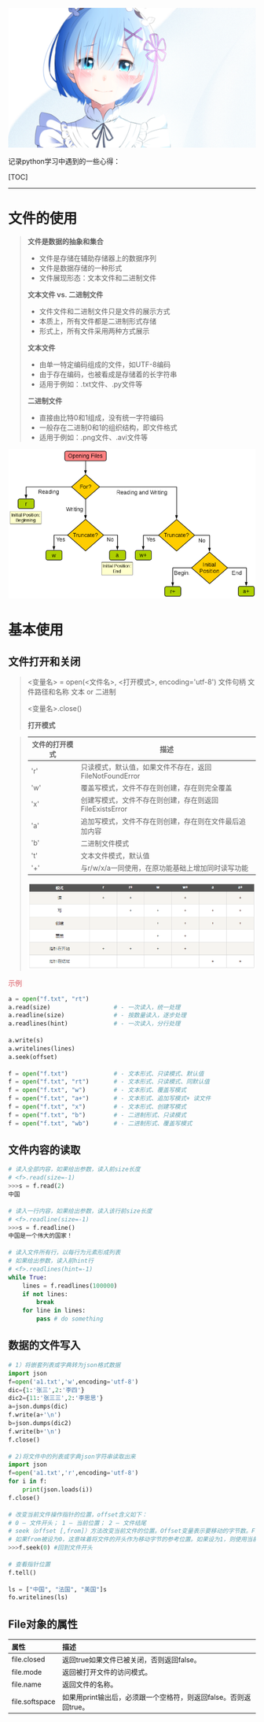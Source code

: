 ![img](res/other/异世界蕾姆_0.jpg)



记录python学习中遇到的一些心得：

[TOC]

***

# 文件的使用

>**文件是数据的抽象和集合**
>
>- 文件是存储在辅助存储器上的数据序列
>- 文件是数据存储的一种形式
>- 文件展现形态：文本文件和二进制文件
>
>**文本文件 vs. 二进制文件**
>
>- 文件文件和二进制文件只是文件的展示方式
>- 本质上，所有文件都是二进制形式存储
>- 形式上，所有文件采用两种方式展示
>
>**文本文件**
>
>- 由单一特定编码组成的文件，如UTF-8编码
>- 由于存在编码，也被看成是存储着的长字符串
>- 适用于例如：.txt文件、.py文件等
>
>**二进制文件**
>
>- 直接由比特0和1组成，没有统一字符编码
>- 一般存在二进制0和1的组织结构，即文件格式
>- 适用于例如：.png文件、.avi文件等
>

![1568520626698](res/9.%20%E6%96%87%E4%BB%B6%E7%9A%84%E4%BD%BF%E7%94%A8/1568520626698.png)

# 基本使用

## 文件打开和关闭

> <变量名> = open(<文件名>, <打开模式>, encoding='utf-8')
> 文件句柄 文件路径和名称 文本 or 二进制
>
> <变量名>.close()
>
> **打开模式**

> | 文件的打开模式 | 描述                                                    |
> | -------------- | ------------------------------------------------------- |
>| 'r'            | 只读模式，默认值，如果文件不存在，返回FileNotFoundError |
> | 'w'            | 覆盖写模式，文件不存在则创建，存在则完全覆盖            |
>| 'x'            | 创建写模式，文件不存在则创建，存在则返回FileExistsError |
> | 'a'            | 追加写模式，文件不存在则创建，存在则在文件最后追加内容  |
>| 'b'            | 二进制文件模式                                          |
> | 't'            | 文本文件模式，默认值                                    |
> | '+'            | 与r/w/x/a一同使用，在原功能基础上增加同时读写功能       |
> 
> ![1568520648273](res/Python%20Base/1568520648273.png)

<font color=Da15816>示例</font>

```python
a = open("f.txt", "rt")
a.read(size)                  # - 一次读入，统一处理
a.readline(size)              # - 按数量读入，逐步处理
a.readlines(hint)             # - 一次读入，分行处理

a.write(s)
a.writelines(lines)
a.seek(offset)

f = open("f.txt")             # - 文本形式、只读模式、默认值
f = open("f.txt", "rt")       # - 文本形式、只读模式、同默认值
f = open("f.txt", "w")        # - 文本形式、覆盖写模式
f = open("f.txt", "a+")       # - 文本形式、追加写模式+ 读文件
f = open("f.txt", "x")        # - 文本形式、创建写模式
f = open("f.txt", "b")        # - 二进制形式、只读模式
f = open("f.txt", "wb")       # - 二进制形式、覆盖写模式
```



##  文件内容的读取

```python
# 读入全部内容，如果给出参数，读入前size长度
# <f>.read(size=-1)
>>>s = f.read(2)
中国

# 读入一行内容，如果给出参数，读入该行前size长度
# <f>.readline(size=-1)
>>>s = f.readline()
中国是一个伟大的国家！

# 读入文件所有行，以每行为元素形成列表
# 如果给出参数，读入前hint行
# <f>.readlines(hint=-1)
while True:
	lines = f.readlines(100000)
	if not lines:
		break
	for line in lines:
		pass # do something

```

## 数据的文件写入

```python
# 1）将嵌套列表或字典转为json格式数据
import json
f=open('a1.txt','w',encoding='utf-8')
dic={1:'张三',2:'李四'}
dic2={11:'张三三',2:'李思思'}
a=json.dumps(dic)
f.write(a+'\n')
b=json.dumps(dic2)
f.write(b+'\n')
f.close()

# 2)将文件中的列表或字典json字符串读取出来
import json
f=open('a1.txt','r',encoding='utf-8')
for i in f:
    print(json.loads(i))
f.close()

# 改变当前文件操作指针的位置，offset含义如下：
# 0 – 文件开头； 1 – 当前位置； 2 – 文件结尾
# seek（offset [,from]）方法改变当前文件的位置。Offset变量表示要移动的字节数。From变量指定开始移动字节的参考位置。
# 如果from被设为0，这意味着将文件的开头作为移动字节的参考位置。如果设为1，则使用当前的位置作为参考位置。如果它被设为2，那么该文件的末尾将作为参考位置。
>>>f.seek(0) #回到文件开头

# 查看指针位置
f.tell()

ls = ["中国", "法国", "美国"]s
fo.writelines(ls)
```

## File对象的属性

| 属性           | 描述                                                         |
| :------------- | :----------------------------------------------------------- |
| file.closed    | 返回true如果文件已被关闭，否则返回false。                    |
| file.mode      | 返回被打开文件的访问模式。                                   |
| file.name      | 返回文件的名称。                                             |
| file.softspace | 如果用print输出后，必须跟一个空格符，则返回false。否则返回true。 |



